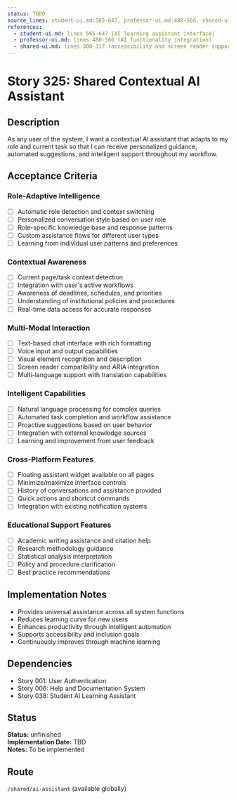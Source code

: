 ```yaml
---
status: TODO
source_lines: student-ui.md:565-647, professor-ui.md:480-566, shared-ui.md:308-317
references:
  - student-ui.md: lines 565-647 (AI learning assistant interface)
  - professor-ui.md: lines 480-566 (AI functionality integration)
  - shared-ui.md: lines 308-317 (accessibility and screen reader support)
---
```


# Story 325: Shared Contextual AI Assistant

## Description
As any user of the system, I want a contextual AI assistant that adapts to my role and current task so that I can receive personalized guidance, automated suggestions, and intelligent support throughout my workflow.

## Acceptance Criteria

### Role-Adaptive Intelligence
- [ ] Automatic role detection and context switching
- [ ] Personalized conversation style based on user role
- [ ] Role-specific knowledge base and response patterns
- [ ] Custom assistance flows for different user types
- [ ] Learning from individual user patterns and preferences

### Contextual Awareness
- [ ] Current page/task context detection
- [ ] Integration with user's active workflows
- [ ] Awareness of deadlines, schedules, and priorities
- [ ] Understanding of institutional policies and procedures
- [ ] Real-time data access for accurate responses

### Multi-Modal Interaction
- [ ] Text-based chat interface with rich formatting
- [ ] Voice input and output capabilities
- [ ] Visual element recognition and description
- [ ] Screen reader compatibility and ARIA integration
- [ ] Multi-language support with translation capabilities

### Intelligent Capabilities
- [ ] Natural language processing for complex queries
- [ ] Automated task completion and workflow assistance
- [ ] Proactive suggestions based on user behavior
- [ ] Integration with external knowledge sources
- [ ] Learning and improvement from user feedback

### Cross-Platform Features
- [ ] Floating assistant widget available on all pages
- [ ] Minimize/maximize interface controls
- [ ] History of conversations and assistance provided
- [ ] Quick actions and shortcut commands
- [ ] Integration with existing notification systems

### Educational Support Features
- [ ] Academic writing assistance and citation help
- [ ] Research methodology guidance
- [ ] Statistical analysis interpretation
- [ ] Policy and procedure clarification
- [ ] Best practice recommendations

## Implementation Notes
- Provides universal assistance across all system functions
- Reduces learning curve for new users
- Enhances productivity through intelligent automation
- Supports accessibility and inclusion goals
- Continuously improves through machine learning

## Dependencies
- Story 001: User Authentication
- Story 006: Help and Documentation System
- Story 038: Student AI Learning Assistant


## Status
**Status:** unfinished  
**Implementation Date:** TBD  
**Notes:** To be implemented
## Route
`/shared/ai-assistant` (available globally)